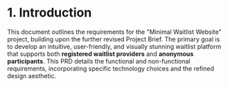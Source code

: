 # 1. Introduction
This document outlines the requirements for the "Minimal Waitlist Website" project, building upon the further revised Project Brief. The primary goal is to develop an intuitive, user-friendly, and visually stunning waitlist platform that supports both **registered waitlist providers** and **anonymous participants**. This PRD details the functional and non-functional requirements, incorporating specific technology choices and the refined design aesthetic.
